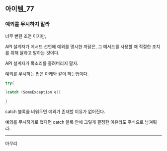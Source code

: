 ## 아이템_77
### 예외를 무시하지 말라

너무 뻔한 조언 이지만,

API 설계자가 메서드 선언에 예외를 명시한 까닭은, 그 메서드를 사용할 때 적절한 조치를 취해 달라고 말하는 것이다.

API 설계자가 목소리를 흘려버리지 말자.

예외를 무시하는 법은 아래와 같이 하는법이다.

```java
try{
    
}catch (SomeException e){
    
}

```
catch 블록을 비워두면 예외가 존재할 이유가 없어진다.

예외를 무시하기로 했다면 catch 블록 안에 그렇게 결정한 이유라도 주석으로 남겨둬라.


---

마무리